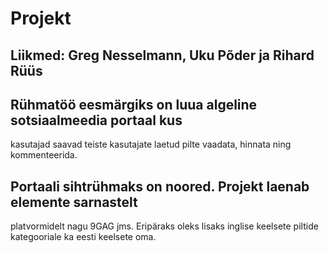 # Projekt

## Liikmed: Greg Nesselmann, Uku Põder ja Rihard Rüüs
## Rühmatöö eesmärgiks on luua algeline sotsiaalmeedia portaal kus
kasutajad saavad teiste kasutajate laetud pilte vaadata, hinnata ning
kommenteerida.
## Portaali sihtrühmaks on noored. Projekt laenab elemente sarnastelt
platvormidelt nagu 9GAG jms. Eripäraks oleks lisaks inglise keelsete
piltide kategooriale ka eesti keelsete oma.